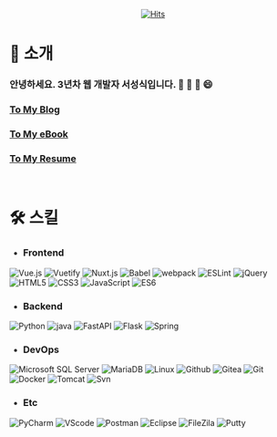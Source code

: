 <div align=center>

[![Hits](https://hits.seeyoufarm.com/api/count/incr/badge.svg?url=https%3A%2F%2Fgithub.com%2Fs-seongsik&count_bg=%2379C83D&title_bg=%23555555&icon=&icon_color=%23E7E7E7&title=hits&edge_flat=false)](https://hits.seeyoufarm.com)          

</div>

# 🤔 소개

### 안녕하세요. 3년차 웹  개발자 서성식입니다. 💬 👋 🌱 😄

### <a href="https://s-seongsik.github.io/" target='_blank'>To My Blog</a>
### <a href="https://s-seongsik.github.io/sik-book/" target='_blank'>To My eBook</a>
### <a href="https://s-seongsik.github.io/portfolio/" target='_blank'>To My Resume</a>

<br>

# 🛠 스킬
* ### **Frontend**
<p>
<img alt="Vue.js" src="http://img.shields.io/badge/-Vue.js-4FC08D?style=for-the-badge&logo=Vue.js&logoColor=ffffff"/>
<img alt="Vuetify" src="http://img.shields.io/badge/-Vuetify-1867C0?style=for-the-badge&logo=Vuetify&logoColor=ffffff"/>
<img alt="Nuxt.js" src="http://img.shields.io/badge/-Nuxt.js-00DC82?style=for-the-badge&logo=Nuxt.js&logoColor=ffffff"/>
<img alt="Babel" src="http://img.shields.io/badge/-Babel-F9DC3E?style=for-the-badge&logo=Babel&logoColor=ffffff"/>
<img alt="webpack" src="http://img.shields.io/badge/-webpack-0769AD?style=for-the-badge&logo=webpack&logoColor=ffffff"/>
<img alt="ESLint" src="http://img.shields.io/badge/-ESLint-4B32C3?style=for-the-badge&logo=ESLint&logoColor=ffffff"/>
<img alt="jQuery" src="http://img.shields.io/badge/-jQuery-0769AD?style=for-the-badge&logo=jQuery&logoColor=ffffff"/>
<img alt="HTML5" src="http://img.shields.io/badge/-HTML5-DD4B25?style=for-the-badge&logo=HTML5&logoColor=ffffff"/>
<img alt="CSS3" src="http://img.shields.io/badge/-CSS3-1572B6?style=for-the-badge&logo=CSS3&logoColor=ffffff"/>
<img alt="JavaScript" src="http://img.shields.io/badge/-JavaScript-F7DF1E?style=for-the-badge&logo=JavaScript&logoColor=ffffff"/>
<img alt="ES6" src="http://img.shields.io/badge/-ES6-F7DF1E?style=for-the-badge&logo=ES6&logoColor=ffffff"/>
</p>

* ### **Backend**
<p>
  <img alt="Python" src ="https://img.shields.io/badge/Python-F37626.svg?&style=for-the-badge&logo=Python&logoColor=white"/>
  <img alt="java" src ="https://img.shields.io/badge/Java-007396.svg?&style=for-the-badge&logo=java&logoColor=white"/>
  <img alt="FastAPI" src ="https://img.shields.io/badge/FastAPI-009688.svg?&style=for-the-badge&logo=FastAPI&logoColor=white"/>
  <img alt="Flask" src ="https://img.shields.io/badge/Flask-000000.svg?&style=for-the-badge&logo=Flask&logoColor=white"/>
  <img alt="Spring" src ="https://img.shields.io/badge/Spring-6DB33F.svg?&style=for-the-badge&logo=Spring&logoColor=white"/>
</p>


* ### **DevOps**
<p>
<img alt="Microsoft SQL Server" src="http://img.shields.io/badge/-mssql-CC2927?style=for-the-badge&logo=Microsoft SQL Server&logoColor=ffffff"/>
<img alt="MariaDB" src="http://img.shields.io/badge/-MariaDB-003545?style=for-the-badge&logo=MariaDB&logoColor=ffffff"/>
<img alt="Linux" src="http://img.shields.io/badge/-Linux-FCC624?style=for-the-badge&logo=Linux&logoColor=ffffff"/>
<img alt="Github" src="http://img.shields.io/badge/-Github-181717?style=for-the-badge&logo=Github&logoColor=ffffff"/>
<img alt="Gitea" src="http://img.shields.io/badge/-Gitea-609926?style=for-the-badge&logo=Gitea&logoColor=ffffff"/>
<img alt="Git" src="http://img.shields.io/badge/-Git-F05032?style=for-the-badge&logo=Git&logoColor=ffffff"/>
<img alt="Docker" src="http://img.shields.io/badge/-Docker-2496ED?style=for-the-badge&logo=Docker&logoColor=ffffff"/>
<img alt="Tomcat" src="http://img.shields.io/badge/-Tomcat-F8DC75?style=for-the-badge&logo=Apache Tomcat&logoColor=ffffff"/>
<img alt="Svn" src="http://img.shields.io/badge/-Svn-000000?style=for-the-badge&logo=Svn&logoColor=ffffff"/>
</p>

* ### **Etc**
<p>
<img alt="PyCharm" src="http://img.shields.io/badge/-PyCharm-1DA456?style=for-the-badge&logo=PyCharm&logoColor=ffffff"/>
<img alt="VScode" src="http://img.shields.io/badge/-VScode-007ACC?style=for-the-badge&logo=Visual Studio Code&logoColor=ffffff"/>
<img alt="Postman" src="http://img.shields.io/badge/-Postman-FF6C37?style=for-the-badge&logo=Postman&logoColor=ffffff"/>
<img alt="Eclipse" src="http://img.shields.io/badge/-Eclipse-2C2255?style=for-the-badge&logo=Eclipse&logoColor=ffffff"/>
<img alt="FileZila" src="http://img.shields.io/badge/-FileZila-BF0000?style=for-the-badge&logo=FileZila&logoColor=ffffff"/>
<img alt="Putty" src="http://img.shields.io/badge/-Putty-02569B?style=for-the-badge&logo=Putty&logoColor=ffffff"/>
</p>

<!--
**s-seongsik/s-seongsik** is a ✨ _special_ ✨ repository because its `README.md` (this file) appears on your GitHub profile.

Here are some ideas to get you started:

- 🔭 I’m currently working on ...B
- 🤔 I’m looking for help with ...
- 💬 Ask me about ...
- 📫 How to reach me: ...
- 😄 Pronouns: ...
- ⚡ Fun fact: ...
-->
